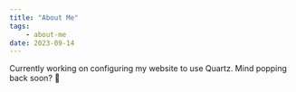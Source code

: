 ```yaml
---
title: "About Me"
tags:
    - about-me
date: 2023-09-14
---
```


Currently working on configuring my website to use Quartz. Mind popping back soon? 👀